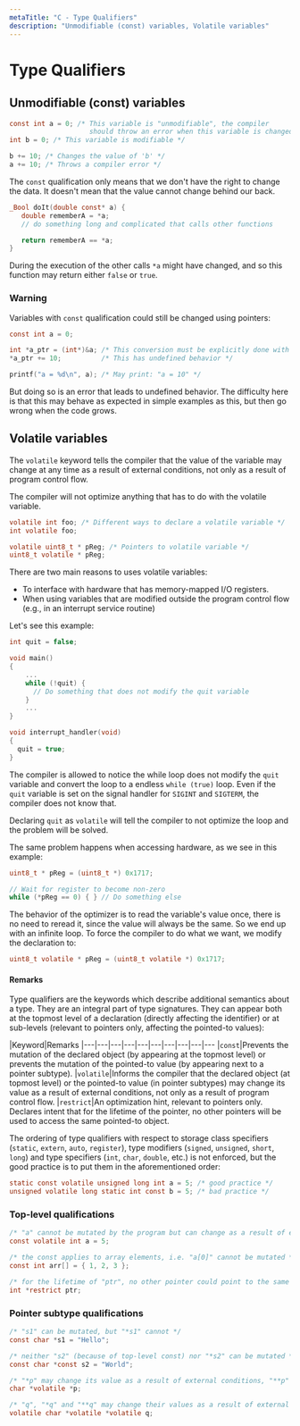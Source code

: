 ```yaml
---
metaTitle: "C - Type Qualifiers"
description: "Unmodifiable (const) variables, Volatile variables"
---
```


# Type Qualifiers



## Unmodifiable (const) variables


```c
const int a = 0; /* This variable is "unmodifiable", the compiler
                    should throw an error when this variable is changed */
int b = 0; /* This variable is modifiable */

b += 10; /* Changes the value of 'b' */
a += 10; /* Throws a compiler error */

```

The `const` qualification only means that we don't have the right to change the data. It doesn't mean that the value cannot change behind our back.

```c
_Bool doIt(double const* a) {
   double rememberA = *a;
   // do something long and complicated that calls other functions

   return rememberA == *a;
}

```

During the execution of the other calls `*a` might have changed, and so this function may return either `false` or `true`.

### Warning

Variables with `const` qualification could still be changed using pointers:

```c
const int a = 0;

int *a_ptr = (int*)&a; /* This conversion must be explicitly done with a cast */
*a_ptr += 10;          /* This has undefined behavior */

printf("a = %d\n", a); /* May print: "a = 10" */

```

But doing so is an error that leads to undefined behavior. The difficulty here is that this may behave as expected in simple examples as this, but then go wrong when the code grows.



## Volatile variables


The `volatile` keyword tells the compiler that the value of the variable may change at any time as a result of external conditions, not only as a result of program control flow.

The compiler will not optimize anything that has to do with the volatile variable.

```c
volatile int foo; /* Different ways to declare a volatile variable */
int volatile foo;

volatile uint8_t * pReg; /* Pointers to volatile variable */
uint8_t volatile * pReg;

```

There are two main reasons to uses volatile variables:

- To interface with hardware that has memory-mapped I/O registers.
- When using variables that are modified outside the program control flow (e.g., in an interrupt service routine)

Let's see this example:

```c
int quit = false;

void main() 
{
    ... 
    while (!quit) {
      // Do something that does not modify the quit variable
    } 
    ...
}

void interrupt_handler(void) 
{
  quit = true;
}

```

The compiler is allowed to notice the while loop does not modify the `quit` variable and convert the loop to a endless `while (true)` loop. Even if the `quit` variable is set on the signal handler for `SIGINT` and `SIGTERM`, the compiler does not know that.

Declaring `quit` as `volatile` will tell the compiler to not optimize the loop and the problem will be solved.

The same problem happens when accessing hardware, as we see in this example:

```c
uint8_t * pReg = (uint8_t *) 0x1717;

// Wait for register to become non-zero 
while (*pReg == 0) { } // Do something else

```

The behavior of the optimizer is to read the variable's value once, there is no need to reread it, since the value will always be the same. So we end up with an infinite loop. To force the compiler to do what we want, we modify the declaration to:

```c
uint8_t volatile * pReg = (uint8_t volatile *) 0x1717;

```



#### Remarks


Type qualifiers are the keywords which describe additional semantics about a type. They are an integral part of type signatures. They can appear both at the topmost level of a declaration (directly affecting the identifier) or at sub-levels (relevant to pointers only, affecting the pointed-to values):

|Keyword|Remarks
|---|---|---|---|---|---|---|---|---|---
|`const`|Prevents the mutation of the declared object (by appearing at the topmost level) or prevents the mutation of the pointed-to value (by appearing next to a pointer subtype).
|`volatile`|Informs the compiler that the declared object (at topmost level) or the pointed-to value (in pointer subtypes) may change its value as a result of external conditions, not only as a result of program control flow.
|`restrict`|An optimization hint, relevant to pointers only. Declares intent that for the lifetime of the pointer, no other pointers will be used to access the same pointed-to object.

The ordering of type qualifiers with respect to storage class specifiers (`static`, `extern`, `auto`, `register`), type modifiers (`signed`, `unsigned`, `short`, `long`) and type specifiers (`int`, `char`, `double`, etc.) is not enforced, but the good practice is to put them in the aforementioned order:

```c
static const volatile unsigned long int a = 5; /* good practice */
unsigned volatile long static int const b = 5; /* bad practice */

```

### Top-level qualifications

```c
/* "a" cannot be mutated by the program but can change as a result of external conditions */
const volatile int a = 5;

/* the const applies to array elements, i.e. "a[0]" cannot be mutated */    
const int arr[] = { 1, 2, 3 };

/* for the lifetime of "ptr", no other pointer could point to the same "int" object */
int *restrict ptr;

```

### Pointer subtype qualifications

```c
/* "s1" can be mutated, but "*s1" cannot */
const char *s1 = "Hello";

/* neither "s2" (because of top-level const) nor "*s2" can be mutated */
const char *const s2 = "World";

/* "*p" may change its value as a result of external conditions, "**p" and "p" cannot */
char *volatile *p;

/* "q", "*q" and "**q" may change their values as a result of external conditions */
volatile char *volatile *volatile q;

```

